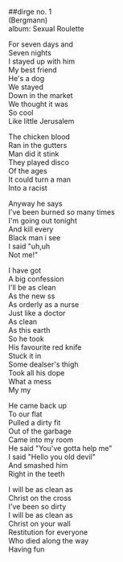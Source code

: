 ##dirge no. 1  
(Bergmann)  
album: Sexual Roulette  
  
For seven days and  
Seven nights  
I stayed up with him  
My best friend  
He's a dog  
We stayed  
Down in the market  
We thought it was  
So cool  
Like little Jerusalem  
  
The chicken blood  
Ran in the gutters  
Man did it stink  
They played disco  
Of the ages  
It could turn a man  
Into a racist  
  
Anyway he says  
I've been burned so many times  
I'm going out tonight  
And kill every  
Black man i see  
I said &quot;uh,uh  
Not me!&quot;  
  
I have got  
A big confession  
I'll be as clean  
As the new ss  
As orderly as a nurse  
Just like a doctor  
As clean  
As this earth  
So he took  
His favourite red knife  
Stuck it in  
Some dealser's thigh  
Took all his dope  
What a mess  
My my  
  
He came back up  
To our flat  
Pulled a dirty fit  
Out of the garbage  
Came into my room  
He said &quot;You've gotta help me&quot;  
I said &quot;Hello you old devil&quot;  
And smashed him  
Right in the teeth  
  
I will be as clean as  
Christ on the cross  
I've been so dirty  
I will be as clean as  
Christ on your wall  
Restitution for everyone  
Who died along the way  
Having fun  
